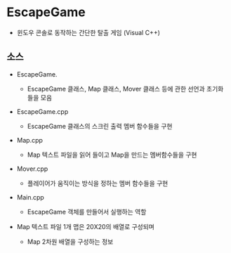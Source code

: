 # EscapeGame
  * 윈도우 콘솔로 동작하는 간단한 탈출 게임 (Visual C++)
## 소스
* EscapeGame.
  - EscapeGame 클래스, Map 클래스, Mover 클래스 등에 관한 선언과 초기화들을 모음
  
* EscapeGame.cpp 
  - EscapeGame 클래스의 스크린 출력 멤버 함수들을 구현
  
* Map.cpp 
  - Map 텍스트 파일을 읽어 들이고 Map을 만드는 멤버함수들을 구현

* Mover.cpp
  - 플레이어가 움직이는 방식을 정하는 멤버 함수들을 구현

* Main.cpp
  - EscapeGame 객체를 만들어서 실행하는 역할
   
* Map 텍스트 파일 1개 맵은 20X20의 배열로 구성되며
  - Map 2차원 배열을 구성하는 정보
